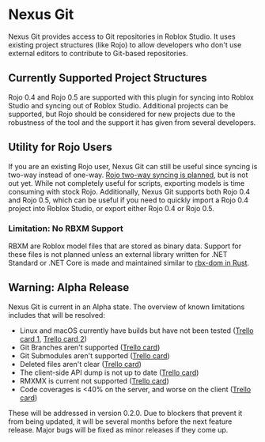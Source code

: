 # Nexus Git
Nexus Git provides access to Git repositories in Roblox Studio.
It uses existing project structures (like Rojo) to allow developers
who don't use external editors to contribute to Git-based repositories.

## Currently Supported Project Structures
Rojo 0.4 and Rojo 0.5 are supported with this plugin for syncing into Roblox
Studio and syncing out of Roblox Studio. Additional projects can be supported,
but Rojo should be considered for new projects due to the robustness of the tool
and the support it has given from several developers.

## Utility for Rojo Users
If you are an existing Rojo user, Nexus Git can still
be useful since syncing is two-way instead of one-way.
[Rojo two-way syncing is planned](https://github.com/rojo-rbx/rojo/issues/164),
but is not out yet. While not completely useful for scripts,
exporting models is time consuming with stock Rojo. Additionally,
Nexus Git supports both Rojo 0.4 and Rojo 0.5, which can be useful
if you need to quickly import a Rojo 0.4 project into Roblox Studio,
or export either Rojo 0.4 or Rojo 0.5.

### Limitation: No RBXM Support
RBXM are Roblox model files that are stored as binary
data. Support for these files is not planned unless an
external library written for .NET Standard or .NET Core
is made and maintained similar to [rbx-dom in Rust](https://github.com/rojo-rbx/rbx-dom).

## Warning: Alpha Release
Nexus Git is current in an Alpha state. The overview of
known limitations includes that will be resolved:
- Linux and macOS currently have builds but have not been tested ([Trello card 1](https://trello.com/c/xjPnlInU/49-add-a-linux-jenkins-node), [Trello card 2](https://trello.com/c/o2luiqAy/48-add-a-macos-jenkins-node))<br>
- Git Branches aren't supported ([Trello card](https://trello.com/c/UWRzTdn9/35-add-branches-view))<br>
- Git Submodules aren't supported ([Trello card](https://trello.com/c/tP433r0v/42-add-submodules-support))<br>
- Deleted files aren't clear ([Trello card](https://trello.com/c/d39v7imP/43-change-deleted-file-color))<br>
- The client-side API dump is not up to date ([Trello card](https://trello.com/c/GLjr1lmk/53-add-updating-api-dump))<br>
- RMXMX is current not supported ([Trello card](https://trello.com/c/nC0IwA9l/50-add-rbxmx-support))<br>
- Code coverages is <40% on the server, and worse on the client ([Trello card](https://trello.com/c/fafs0apF/37-improve-unit-tests))

These will be addressed in version 0.2.0. Due to blockers
that prevent it from being updated, it will be several
months before the next feature release. Major bugs will
be fixed as minor releases if they come up.